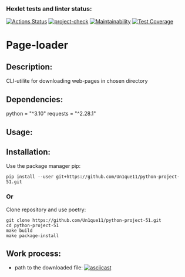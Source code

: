 ### Hexlet tests and linter status:
[![Actions Status](https://github.com/Un1que11/python-project-51/workflows/hexlet-check/badge.svg)](https://github.com/Un1que11/python-project-51/actions)
[![project-check](https://github.com/Un1que11/python-project-51/actions/workflows/project-check.yml/badge.svg)](https://github.com/Un1que11/python-project-51/actions/workflows/project-check.yml)
[![Maintainability](https://api.codeclimate.com/v1/badges/41a0a1fb7641b6cb4fe7/maintainability)](https://codeclimate.com/github/Un1que11/python-project-51/maintainability)
[![Test Coverage](https://api.codeclimate.com/v1/badges/41a0a1fb7641b6cb4fe7/test_coverage)](https://codeclimate.com/github/Un1que11/python-project-51/test_coverage)

# Page-loader
## Description:
CLI-utilite for downloading web-pages in chosen directory
## Dependencies:
python = "^3.10"
requests = "^2.28.1"
## Usage:

## Installation:
Use the package manager pip:

    pip install --user git+https://github.com/Un1que11/python-project-51.git
### Or
Clone repository and use poetry:

    git clone https://github.com/Un1que11/python-project-51.git
    cd python-project-51
    make build
    make package-install
## Work process:
* path to the downloaded file:
[![asciicast](https://asciinema.org/a/qCoL09dg1W5JjaX9uBvl0tfdW.svg)](https://asciinema.org/a/qCoL09dg1W5JjaX9uBvl0tfdW)
